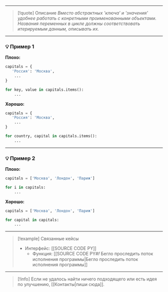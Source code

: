 ***

>[!quote] Описание
_Вместо абстрактных 'ключа' и 'значения' удобнее работать с конретными проименованными объектами.
Названия переменных в цикле должны соответствовать итерируемым данным, описывать их._

***
### 💡 Пример 1


**Плохо:**
```python
capitals = {
   'Россия': 'Москва',
	...
}

for key, value in capitals.items():
	...
```

**Хорошо:**
```python
capitals = {
   'Россия': 'Москва',
	...
}

for country, capital in capitals.items():
	...
```

***
### 💡 Пример 2


**Плохо:**
```python
capitals = ['Москва', 'Лондон', 'Париж']

for i in capitals:
	...
```

**Хорошо:**
```python
capitals = ['Москва', 'Лондон', 'Париж']

for capital in capitals:
	...
```

***

> [!example] Связанные кейсы
>- Интерфейс: [[SOURCE CODE PY]]
>	- Функция: [[SOURCE CODE PY#𝑓 Бегло проследить поток исполнения программы|Бегло проследить поток исполнения программы]]

***

> [!info]
> Если не удалось найти ничего подходящего или есть идея по улучшению, [[Контакты|пиши сюда]].
